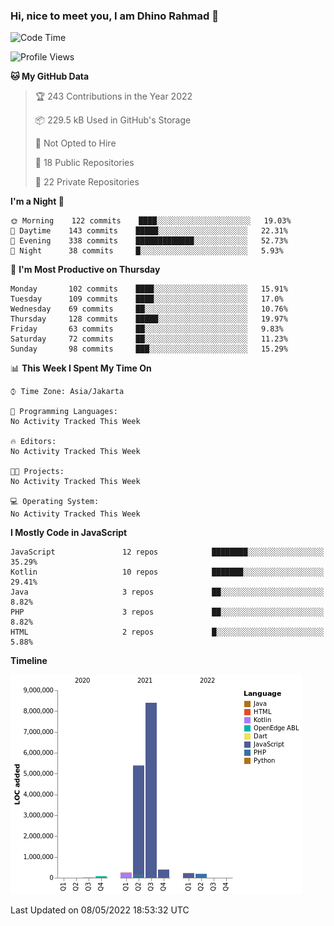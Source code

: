 ### Hi, nice to meet you, I am Dhino Rahmad 👋
<!--START_SECTION:waka-->
![Code Time](http://img.shields.io/badge/Code%20Time-0-blue)

![Profile Views](http://img.shields.io/badge/Profile%20Views-0-blue)

**🐱 My GitHub Data** 

> 🏆 243 Contributions in the Year 2022
 > 
> 📦 229.5 kB Used in GitHub's Storage 
 > 
> 🚫 Not Opted to Hire
 > 
> 📜 18 Public Repositories 
 > 
> 🔑 22 Private Repositories  
 > 
**I'm a Night 🦉** 

```text
🌞 Morning    122 commits    ████░░░░░░░░░░░░░░░░░░░░░   19.03% 
🌆 Daytime    143 commits    █████░░░░░░░░░░░░░░░░░░░░   22.31% 
🌃 Evening    338 commits    █████████████░░░░░░░░░░░░   52.73% 
🌙 Night      38 commits     █░░░░░░░░░░░░░░░░░░░░░░░░   5.93%

```
📅 **I'm Most Productive on Thursday** 

```text
Monday       102 commits    ████░░░░░░░░░░░░░░░░░░░░░   15.91% 
Tuesday      109 commits    ████░░░░░░░░░░░░░░░░░░░░░   17.0% 
Wednesday    69 commits     ██░░░░░░░░░░░░░░░░░░░░░░░   10.76% 
Thursday     128 commits    █████░░░░░░░░░░░░░░░░░░░░   19.97% 
Friday       63 commits     ██░░░░░░░░░░░░░░░░░░░░░░░   9.83% 
Saturday     72 commits     ██░░░░░░░░░░░░░░░░░░░░░░░   11.23% 
Sunday       98 commits     ███░░░░░░░░░░░░░░░░░░░░░░   15.29%

```


📊 **This Week I Spent My Time On** 

```text
⌚︎ Time Zone: Asia/Jakarta

💬 Programming Languages: 
No Activity Tracked This Week

🔥 Editors: 
No Activity Tracked This Week

🐱‍💻 Projects: 
No Activity Tracked This Week

💻 Operating System: 
No Activity Tracked This Week

```

**I Mostly Code in JavaScript** 

```text
JavaScript               12 repos            ████████░░░░░░░░░░░░░░░░░   35.29% 
Kotlin                   10 repos            ███████░░░░░░░░░░░░░░░░░░   29.41% 
Java                     3 repos             ██░░░░░░░░░░░░░░░░░░░░░░░   8.82% 
PHP                      3 repos             ██░░░░░░░░░░░░░░░░░░░░░░░   8.82% 
HTML                     2 repos             █░░░░░░░░░░░░░░░░░░░░░░░░   5.88%

```


**Timeline**

![Chart not found](https://raw.githubusercontent.com/Dhino12/Dhino12/master/charts/bar_graph.png) 


 Last Updated on 08/05/2022 18:53:32 UTC
<!--END_SECTION:waka-->
 
